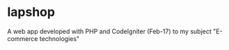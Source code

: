 # lapshop

A web app developed with PHP and CodeIgniter (Feb-17) to my subject "E-commerce technologies"
